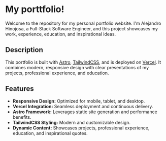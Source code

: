 # My porttfolio!

Welcome to the repository for my personal portfolio website. I'm Alejandro Hinojosa, a Full-Stack Software Engineer, and this project showcases my work, experience, education, and inspirational ideas.

## Description

This portfolio is built with [Astro](https://astro.build/), [TailwindCSS](https://tailwindcss.com/), and is deployed on [Vercel](https://vercel.com/). It combines modern, responsive design with clear presentations of my projects, professional experience, and education.

## Features

- **Responsive Design:** Optimized for mobile, tablet, and desktop.
- **Vercel Integration:** Seamless deployment and continuous delivery.
- **Astro Framework:** Leverages static site generation and performance benefits.
- **TailwindCSS Styling:** Modern and customizable design.
- **Dynamic Content:** Showcases projects, professional experience, education, and inspirational quotes.
